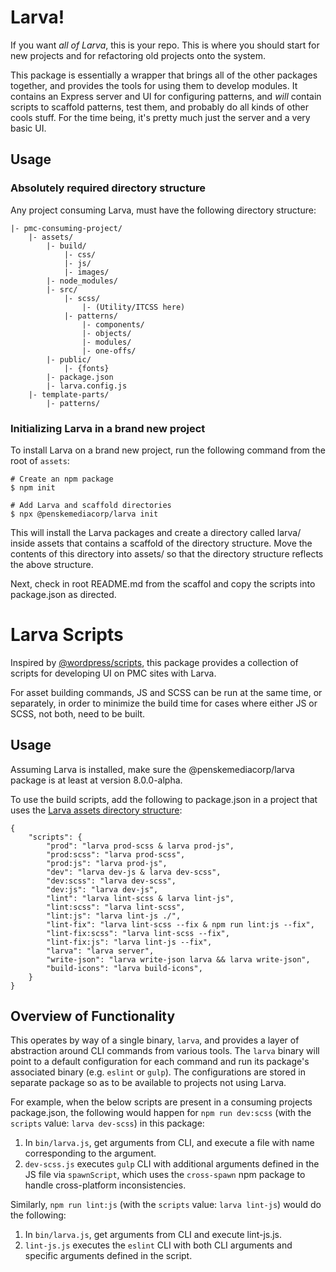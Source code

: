 # Larva!

If you want _all of Larva_, this is your repo. This is where you should start for new projects and for refactoring old projects onto the system.

This package is essentially a wrapper that brings all of the other packages together, and provides the tools for using them to develop modules. It contains an Express server and UI for configuring patterns, and _will_ contain scripts to scaffold patterns, test them, and probably do all kinds of other cools stuff. For the time being, it's pretty much just the server and a very basic UI.

## Usage

### Absolutely required directory structure

Any project consuming Larva, must have the following directory structure:

```
|- pmc-consuming-project/
	|- assets/
		|- build/
			|- css/
			|- js/
			|- images/
		|- node_modules/
		|- src/
			|- scss/
				|- (Utility/ITCSS here)
			|- patterns/
				|- components/
				|- objects/
				|- modules/
				|- one-offs/
		|- public/
			|- {fonts}
		|- package.json
		|- larva.config.js
	|- template-parts/
		|- patterns/
```

### Initializing Larva in a brand new project

To install Larva on a brand new project, run the following command from the root of `assets`:

```
# Create an npm package
$ npm init

# Add Larva and scaffold directories
$ npx @penskemediacorp/larva init
```

This will install the Larva packages and create a directory called larva/ inside assets that contains a scaffold of the directory structure. Move the contents of this directory into assets/ so that the directory structure reflects the above structure.

Next, check in root README.md from the scaffol and copy the scripts into package.json as directed.

# Larva Scripts

Inspired by [@wordpress/scripts](https://github.com/WordPress/gutenberg/tree/master/packages/scripts), this package provides a collection of scripts for developing UI on PMC sites with Larva.

For asset building commands, JS and SCSS can be run at the same time, or separately, in order to minimize the build time for cases where either JS or SCSS, not both, need to be built.

## Usage

Assuming Larva is installed, make sure the @penskemediacorp/larva package is at least at version 8.0.0-alpha.

To use the build scripts, add the following to package.json in a project that uses the [Larva assets directory structure](https://github.com/penske-media-corp/pmc-larva/tree/master/packages/larva#usage):

```
{
	"scripts": {
		"prod": "larva prod-scss & larva prod-js",
		"prod:scss": "larva prod-scss",
		"prod:js": "larva prod-js",
		"dev": "larva dev-js & larva dev-scss",
		"dev:scss": "larva dev-scss",
		"dev:js": "larva dev-js",
		"lint": "larva lint-scss & larva lint-js",
		"lint:scss": "larva lint-scss",
		"lint:js": "larva lint-js ./",
		"lint-fix": "larva lint-scss --fix & npm run lint:js --fix",
		"lint-fix:scss": "larva lint-scss --fix",
		"lint-fix:js": "larva lint-js --fix",
		"larva": "larva server",
		"write-json": "larva write-json larva && larva write-json",
		"build-icons": "larva build-icons",
	}
}
```

## Overview of Functionality

This operates by way of a single binary, `larva`, and provides a layer of abstraction around CLI commands from various tools. The `larva` binary will point to a default configuration for each command and run its package's associated binary (e.g. `eslint` or `gulp`). The configurations are stored in separate package so as to be available to projects not using Larva.

For example, when the below scripts are present in a consuming projects package.json, the following would happen for `npm run dev:scss` (with the `scripts` value: `larva dev-scss`) in this package:
1. In `bin/larva.js`, get arguments from CLI, and execute a file with name corresponding to the argument.
2. `dev-scss.js` executes `gulp` CLI with additional arguments defined in the JS file via `spawnScript`, which uses the `cross-spawn` npm package to handle cross-platform inconsistencies.

Similarly, `npm run lint:js` (with the `scripts` value: `larva lint-js`) would do the following:
1. In `bin/larva.js`, get arguments from CLI and execute lint-js.js.
2. `lint-js.js` executes the `eslint` CLI with both CLI arguments and specific arguments defined in the script.
